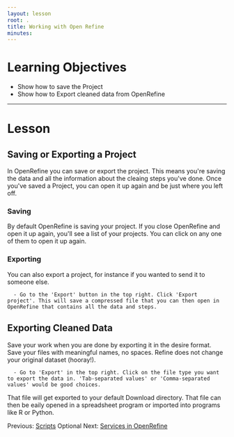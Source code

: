```yaml
---
layout: lesson
root: .
title: Working with Open Refine
minutes: 
---
```


# Learning Objectives

* Show how to save the Project
* Show how to Export cleaned data from OpenRefine

----------------------------------------------------

# Lesson

## Saving or Exporting a Project

In OpenRefine you can save or export the project. This means you're saving the data and all the 
information about the cleaing steps you've done. Once you've saved a Project, you can
open it up again and be just where you left off.

### Saving

By default OpenRefine is saving your project. If you close OpenRefine and open it up again,
you'll see a list of your projects. You can click on any one of them to open it up again.

### Exporting

You can also export a project, for instance if you wanted to send it to someone else. 

````
  - Go to the 'Export' button in the top right. Click 'Export project'. This will save a compressed file that you can then open in OpenRefine that contains all the data and steps. 
````

## Exporting Cleaned Data 

Save your work when you are done by exporting it in the desire format. Save your files with meaningful names, no spaces. Refine does not change your original dataset (hooray!).

````
  - Go to 'Export' in the top right. Click on the file type you want to export the data in. 'Tab-separated values' or 'Comma-separated values' would be good choices. 
````

That file will get
exported to your default Download directory. That file can then be eaily opened in a 
spreadsheet program
or imported into programs like R or Python.


Previous: [Scripts](02-scripts.md) Optional Next: [Services in OpenRefine](04-services.md)
